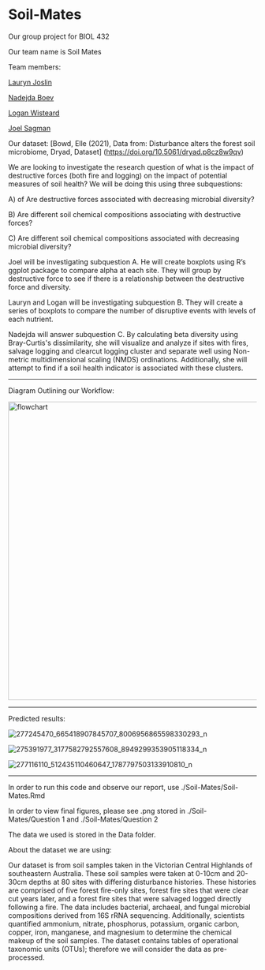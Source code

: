 # Soil-Mates
Our group project for BIOL 432

Our team name is Soil Mates

Team members:

[Lauryn Joslin](https://github.com/laurynjoslin)

[Nadejda Boev](https://github.com/16nbb1)

[Logan Wisteard](https://github.com/LoganWisteard)

[Joel Sagman](https://github.com/JoelSagman)

Our dataset:
[Bowd, Elle (2021), Data from: Disturbance alters the forest soil microbiome, Dryad, Dataset] (https://doi.org/10.5061/dryad.p8cz8w9qv)

We are looking to investigate the research question of what is the impact of destructive forces (both fire and logging) on the impact of potential measures of soil health? We will be doing this using three subquestions: 

A) of Are destructive forces associated with decreasing microbial diversity? 

B) Are different soil chemical compositions associating with destructive forces? 

C) Are different soil chemical compositions associated with decreasing microbial diversity? 

 

Joel will be investigating subquestion A. He will create boxplots using R’s ggplot package to compare alpha at each site. They will group by destructive force to see if there is a relationship between the destructive force and diversity.
 

Lauryn and Logan will be investigating subquestion B. They will create a series of boxplots to compare the number of disruptive events with levels of each nutrient.

Nadejda will answer subquestion C. By calculating beta diversity using Bray-Curtis's dissimilarity, she will visualize and analyze if sites with fires, salvage logging and clearcut logging cluster and separate well using Non-metric multidimensional scaling (NMDS) ordinations. Additionally, she will attempt to find if a soil health indicator is associated with these clusters. 

 

____

Diagram Outlining our Workflow:

<img width="605" alt="flowchart" src="https://user-images.githubusercontent.com/94632840/161470808-242a9b8d-27df-4858-9494-206a49694a49.png">

_____

Predicted results:

![277245470_665418907845707_8006956865598330293_n](https://user-images.githubusercontent.com/68873262/161539902-38278e83-8d4c-48b1-b3eb-852e809dc36e.jpg)

![275391977_3177582792557608_8949299353905118334_n](https://user-images.githubusercontent.com/68873262/161540216-26f7cdfd-f772-4cbe-a2c5-229d55359e51.jpg)

![277116110_512435110460647_1787797503133910810_n](https://user-images.githubusercontent.com/68873262/161540227-d1ea2888-5395-4ac2-899d-2ef689d041b3.jpg)

______

In order to run this code and observe our report, use ./Soil-Mates/Soil-Mates.Rmd

In order to view final figures, please see .png stored in ./Soil-Mates/Question 1 and ./Soil-Mates/Question 2

The data we used is stored in the Data folder. 

About the dataset we are using: 

Our dataset is from soil samples taken in the Victorian Central Highlands of southeastern Australia. These soil samples were taken at 0-10cm and 20-30cm depths at 80 sites with differing disturbance histories. These histories are comprised of five forest fire-only sites, forest fire sites that were clear cut years later, and a forest fire sites that were salvaged logged directly following a fire. The data includes bacterial, archaeal, and fungal microbial compositions derived from 16S rRNA sequencing. Additionally, scientists quantified ammonium, nitrate, phosphorus, potassium, organic carbon, copper, iron, manganese, and magnesium to determine the chemical makeup of the soil samples. The dataset contains tables of operational taxonomic units (OTUs); therefore we will consider the data as pre-processed. 
